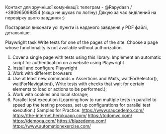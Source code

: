 Контакт для зручнішої комунікації: телеграм - @Rapydash / +380965098854 (якщо не шукає по логіну)
Дякую за час виділений на перевірку цього завдання :)

Постарався виконати усі пункти із наданого завдання у PDF файлі, детальніше:

Playwright task
Write tests for one of the pages of the site. Choose a page whose functionality is not
available without authorization.

1. Cover a single page with tests using this library. Implement an automatic script
   for authentication on a website using Playwright
2. Install and configure Playwright
3. Work with different browsers
4. Use at least new commands = Assertions and Waits, waitForSelector(),
   waitForNavigation(),
   Write tests with checks that wait for certain elements to load or actions to be
   performed.);
5. Work with cookies and local storage;
6. Parallel test execution (Learning how to run multiple tests in parallel to speed up
   the testing process, set up configurations for parallel test execution.)
   Samples for Practice:
   https://www.saucedemo.com/
   https://the-internet.herokuapp.com/
   https://todomvc.com/
   https://demoqa.com/
   https://blazedemo.com/
   https://www.automationexercise.com/
